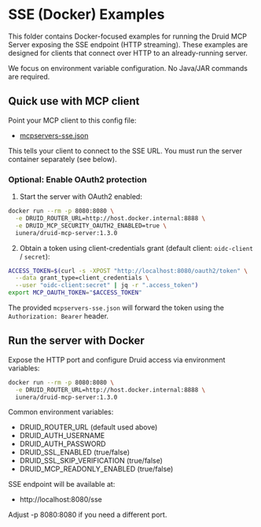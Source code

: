 # SSE (Docker) Examples

This folder contains Docker-focused examples for running the Druid MCP Server exposing the SSE endpoint (HTTP streaming). These examples are designed for clients that connect over HTTP to an already-running server.

We focus on environment variable configuration. No Java/JAR commands are required.

## Quick use with MCP client

Point your MCP client to this config file:
- [mcpservers-sse.json](mcpservers-sse.json)

This tells your client to connect to the SSE URL. You must run the server container separately (see below).

### Optional: Enable OAuth2 protection

1) Start the server with OAuth2 enabled:

```bash
docker run --rm -p 8080:8080 \
  -e DRUID_ROUTER_URL=http://host.docker.internal:8888 \
  -e DRUID_MCP_SECURITY_OAUTH2_ENABLED=true \
  iunera/druid-mcp-server:1.3.0
```

2) Obtain a token using client-credentials grant (default client: `oidc-client` / `secret`):

```bash
ACCESS_TOKEN=$(curl -s -XPOST "http://localhost:8080/oauth2/token" \
  --data grant_type=client_credentials \
  --user "oidc-client:secret" | jq -r ".access_token")
export MCP_OAUTH_TOKEN="$ACCESS_TOKEN"

```

The provided `mcpservers-sse.json` will forward the token using the `Authorization: Bearer` header.

## Run the server with Docker

Expose the HTTP port and configure Druid access via environment variables:

```bash
docker run --rm -p 8080:8080 \
  -e DRUID_ROUTER_URL=http://host.docker.internal:8888 \
  iunera/druid-mcp-server:1.3.0
```

Common environment variables:
- DRUID_ROUTER_URL (default used above)
- DRUID_AUTH_USERNAME
- DRUID_AUTH_PASSWORD
- DRUID_SSL_ENABLED (true/false)
- DRUID_SSL_SKIP_VERIFICATION (true/false)
- DRUID_MCP_READONLY_ENABLED (true/false)

SSE endpoint will be available at:
- http://localhost:8080/sse

Adjust -p 8080:8080 if you need a different port.

